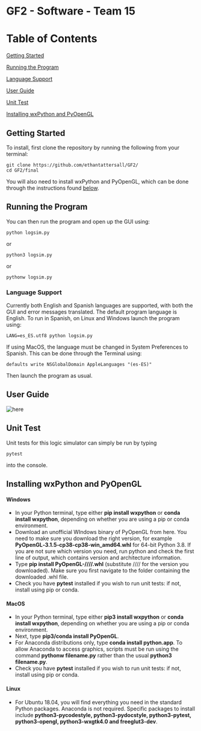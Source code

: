 # GF2 - Software - Team 15

# Table of Contents

[Getting Started](https://github.com/ethantattersall/GF2#getting-started)

[Running the Program](https://github.com/ethantattersall/GF2#running-the-program)

[Language Support](https://github.com/ethantattersall/GF2#language-support)

[User Guide](https://github.com/ethantattersall/GF2#user-guide)

[Unit Test](https://github.com/ethantattersall/GF2#unit-test)

[Installing wxPython and PyOpenGL](https://github.com/ethantattersall/GF2#installing-wxpython-and-opengl)

## Getting Started

To install, first clone the repository by running the following from your terminal:

```
git clone https://github.com/ethantattersall/GF2/
cd GF2/final
```

You will also need to install wxPython and PyOpenGL, which can be done through the instructions found [below](https://github.com/ethantattersall/GF2#installing-wxpython-and-opengl).

## Running the Program

You can then run the program and open up the GUI using:

```
python logsim.py
```
or 
```
python3 logsim.py
```
or
```
pythonw logsim.py
```

### Language Support 

Currently both English and Spanish languages are supported, with both the GUI and error messages translated. The default program language is English. To run in Spanish, on Linux and Windows launch the program using:

```
LANG=es_ES.utf8 python logsim.py
```

If using MacOS, the language must be changed in System Preferences to Spanish. This can be done through the Terminal using:

```
defaults write NSGlobalDomain AppleLanguages "(es-ES)"
```

Then launch the program as usual. 

## User Guide

![here](https://github.com/ethantattersall/GF2/blob/master/final/UserGuide.png)

## Unit Test

Unit tests for this logic simulator can simply be run by typing 

```
pytest
```

into the console.

## Installing wxPython and PyOpenGL

#### Windows

- In your Python terminal, type either **pip install wxpython** or **conda install wxpython**, depending on whether you are using a pip or conda  environment.
- Download an unofficial WIndows binary of PyOpenGL from here. You need to make sure you download the right version, for example **PyOpenGL‑3.1.5‑cp38‑cp38‑win_amd64.whl**  for 64-bit Python 3.8.  If you are not sure which version you need, run python and check the first line of output, which contains version and architecture information.
- Type **pip install PyOpenGL-////.whl** (substitute //// for the version you downloaded). Make sure you first navigate to the folder containing the downloaded .whl file.
- Check you have **pytest** installed if you wish to run unit tests: if not, install using pip or conda.

#### MacOS

- In your Python terminal, type either **pip3 install wxpython** or **conda install wxpython**, depending on whether you are using a pip or conda  environment.
- Next, type  **pip3/conda install PyOpenGL**.
- For Anaconda distributions only, type **conda install python.app**. To allow Anaconda to access graphics, scripts must be run using the command **pythonw filename.py** rather than the usual **python3 filename.py**.
- Check you have **pytest** installed if you wish to run unit tests: if not, install using pip or conda.

#### Linux
- For Ubuntu 18.04, you will find everything you need in the standard Python packages. Anaconda is not required. Specific packages to install include **python3-pycodestyle, python3-pydocstyle, python3-pytest,  python3-opengl, python3-wxgtk4.0 and freeglut3-dev**.



